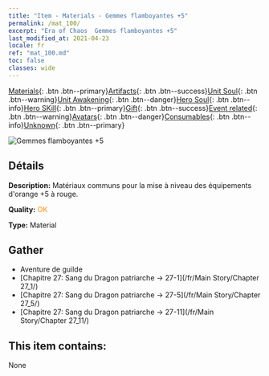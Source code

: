 ```yaml
---
title: "Item - Materials - Gemmes flamboyantes +5"
permalink: /mat_100/
excerpt: "Era of Chaos  Gemmes flamboyantes +5"
last_modified_at: 2021-04-23
locale: fr
ref: "mat_100.md"
toc: false
classes: wide
---
```

 [Materials](/ItemsFR/){: .btn .btn--primary}[Artifacts](/ItemsFR/Artifacts/){: .btn .btn--success}[Unit Soul](/ItemsFR/UnitSoul/){: .btn .btn--warning}[Unit Awakening](/ItemsFR/UnitAwakening/){: .btn .btn--danger}[Hero Soul](/ItemsFR/HeroSoul/){: .btn .btn--info}[Hero SKill](/ItemsFR/HeroSkill/){: .btn .btn--primary}[Gift](/ItemsFR/Gift/){: .btn .btn--success}[Event related](/ItemsFR/Events/){: .btn .btn--warning}[Avatars](/ItemsFR/Avatars/){: .btn .btn--danger}[Consumables](/ItemsFR/Consumables/){: .btn .btn--info}[Unknown](/ItemsFR/Unknown/){: .btn .btn--primary}

 ![Gemmes flamboyantes +5](/images/t/i_cailiao_baoshi3.png)

## Détails
 **Description:** Matériaux communs pour la mise à niveau des équipements d'orange +5 à rouge.

 **Quality:** <span style="color: #FF8C00">OK</span>

 **Type:** Material

## Gather

*    Aventure de guilde 
*    [Chapitre 27: Sang du Dragon patriarche -> 27-1](/fr/Main Story/Chapter 27_1/) 
*    [Chapitre 27: Sang du Dragon patriarche -> 27-5](/fr/Main Story/Chapter 27_5/) 
*    [Chapitre 27: Sang du Dragon patriarche -> 27-11](/fr/Main Story/Chapter 27_11/) 

## This item contains:

  None

